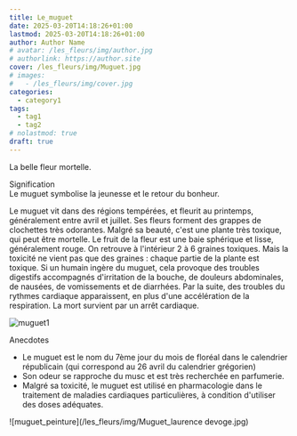 ```yaml
---
title: Le_muguet
date: 2025-03-20T14:18:26+01:00
lastmod: 2025-03-20T14:18:26+01:00
author: Author Name
# avatar: /les_fleurs/img/author.jpg
# authorlink: https://author.site
cover: /les_fleurs/img/Muguet.jpg
# images:
#   - /les_fleurs/img/cover.jpg
categories:
  - category1
tags:
  - tag1
  - tag2
# nolastmod: true
draft: true
---
```


La belle fleur mortelle.

<!--more-->

Signification  
Le muguet symbolise la jeunesse et le retour du bonheur.     
  
Le muguet vit dans des régions tempérées, et fleurit au printemps, généralement entre avril et juillet. Ses fleurs forment des grappes de clochettes très odorantes. Malgré sa beauté, c'est une plante très toxique, qui peut être mortelle. Le fruit de la fleur est une baie sphérique et lisse, généralement rouge. On retrouve à l'intérieur 2 à 6 graines toxiques. Mais la toxicité ne vient pas que des graines : chaque partie de la plante est toxique. Si un humain ingère du muguet, cela provoque des troubles digestifs accompagnés d'irritation de la bouche, de douleurs abdominales, de nausées, de vomissements et de diarrhées. Par la suite, des troubles du rythmes cardiaque apparaissent, en plus d'une accélération de la respiration. La mort survient par un arrêt cardiaque.  

![muguet1](/les_fleurs/img/muguet1.jpg)

Anecdotes  
- Le muguet est le nom du 7ème jour du mois de floréal dans le calendrier républicain (qui correspond au 26 avril du calendrier grégorien)
- Son odeur se rapproche du musc et est très recherchée en parfumerie. 
- Malgré sa toxicité, le muguet est utilisé en pharmacologie dans le traitement de maladies cardiaques particulières, à condition d'utiliser des doses adéquates. 

![muguet_peinture](/les_fleurs/img/Muguet_laurence devoge.jpg)